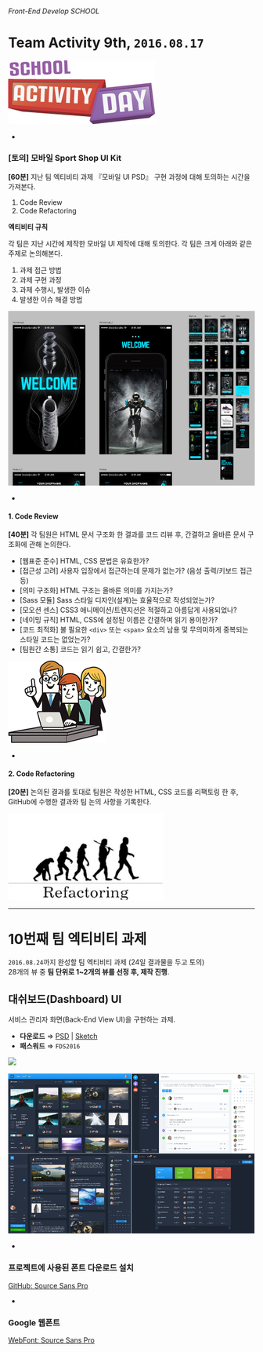 ###### Front-End Develop SCHOOL

# Team Activity 9th, `2016.08.17`

![school_activity_day](../Lecture/Assets/school_activity_day.jpg)

-

### [토의] 모바일 Sport Shop UI Kit

**[60분]** 지난 팀 엑티비티 과제 『모바일 UI PSD』 구현 과정에 대해 토의하는 시간을 가져본다.

1. Code Review
1. Code Refactoring

**엑티비티 규칙**

각 팀은 지난 시간에 제작한 모바일 UI 제작에 대해 토의한다. 각 팀은 크게 아래와 같은 주제로 논의해본다.

1. 과제 접근 방법
1. 과제 구현 과정
1. 과제 수행시, 발생한 이슈
1. 발생한 이슈 해결 방법

![](../Lecture/Assets/sports.jpg)

-

#### 1. Code Review

**[40분]** 각 팀원은 HTML 문서 구조화 한 결과를 코드 리뷰 후, 간결하고 올바른 문서 구조화에 관해 논의한다.

- [웹표준 준수] HTML, CSS 문법은 유효한가?
- [접근성 고려] 사용자 입장에서 접근하는데 문제가 없는가? (음성 출력/키보드 접근 등)
- [의미 구조화] HTML 구조는 올바른 의미를 가지는가?
- [Sass 모듈] Sass 스타일 디자인(설계)는 효율적으로 작성되었는가?
- [모오션 센스] CSS3 애니메이션/트렌지션은 적절하고 아름답게 사용되었나?
- [네이밍 규칙] HTML, CSS에 설정된 이름은 간결하며 읽기 용이한가?
- [코드 최적화] 불 필요한 `<div>` 또는 `<span>` 요소의 남용 및 무의미하게 중복되는 스타일 코드는 없었는가?
- [팀원간 소통] 코드는 읽기 쉽고, 간결한가?

![over-the-shoulder-code-review](../Lecture/Assets/over-the-shoulder-code-review.png)

-

#### 2. Code Refactoring

**[20분]** 논의된 결과를 토대로 팀원은 작성한 HTML, CSS 코드를 리팩토링 한 후, GitHub에 수행한 결과와 팀 논의 사항을 기록한다.

![refactoring](../Lecture/Assets/refactoring.jpg)

---

# 10번째 팀 엑티비티 과제

`2016.08.24`까지 완성할 팀 엑티비티 과제 (24일 결과물을 두고 토의)<br>
28개의 뷰 중 **팀 단위로 1~2개의 뷰를 선정 후, 제작 진행**.

## 대쉬보드(Dashboard) UI

서비스 관리자 화면(Back-End View UI)을 구현하는 과제.

- **다운로드** ⇒ [PSD](http://naver.me/GYvdmUzb) | [Sketch](http://naver.me/GYvdmUzb)
- **패스워드** ⇒ `FDS2016`

![](../Lecture/Assets/Dashboard-UI-Kit.gif)

![](../Lecture/Assets/Dashboard-UI-Kit.jpg)

-

### 프로젝트에 사용된 폰트 다운로드 설치

[GitHub: Source Sans Pro](https://github.com/adobe-fonts/source-sans-pro)

-

### Google 웹폰트

[WebFont: Source Sans Pro](https://fonts.google.com/specimen/Source+Sans+Pro)
